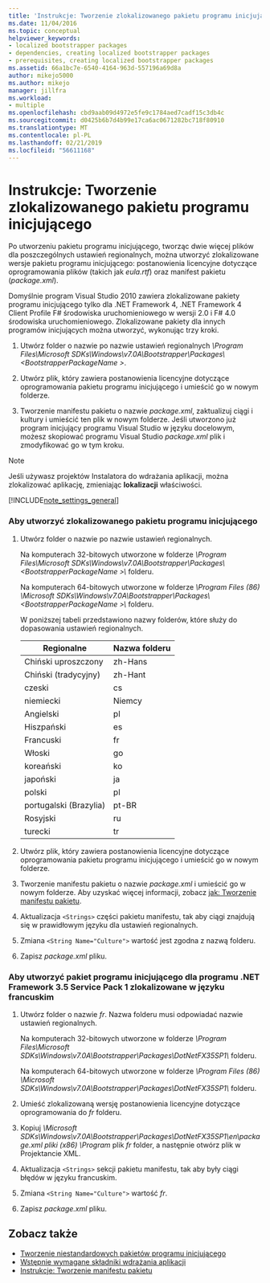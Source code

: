 ```yaml
---
title: 'Instrukcje: Tworzenie zlokalizowanego pakietu programu inicjującego | Dokumentacja firmy Microsoft'
ms.date: 11/04/2016
ms.topic: conceptual
helpviewer_keywords:
- localized bootstrapper packages
- dependencies, creating localized bootstrapper packages
- prerequisites, creating localized bootstrapper packages
ms.assetid: 66a1bc7e-6540-4164-963d-557196a69d8a
author: mikejo5000
ms.author: mikejo
manager: jillfra
ms.workload:
- multiple
ms.openlocfilehash: cbd9aab09d4972e5fe9c1784aed7cadf15c3db4c
ms.sourcegitcommit: d0425b6b7d4b99e17ca6ac0671282bc718f80910
ms.translationtype: MT
ms.contentlocale: pl-PL
ms.lasthandoff: 02/21/2019
ms.locfileid: "56611168"
---
```

# <a name="how-to-create-a-localized-bootstrapper-package"></a>Instrukcje: Tworzenie zlokalizowanego pakietu programu inicjującego
Po utworzeniu pakietu programu inicjującego, tworząc dwie więcej plików dla poszczególnych ustawień regionalnych, można utworzyć zlokalizowane wersje pakietu programu inicjującego: postanowienia licencyjne dotyczące oprogramowania plików (takich jak *eula.rtf*) oraz manifest pakietu (*package.xml*).

 Domyślnie program Visual Studio 2010 zawiera zlokalizowane pakiety programu inicjującego tylko dla .NET Framework 4, .NET Framework 4 Client Profile F# środowiska uruchomieniowego w wersji 2.0 i F# 4.0 środowiska uruchomieniowego. Zlokalizowane pakiety dla innych programów inicjujących można utworzyć, wykonując trzy kroki.

1.  Utwórz folder o nazwie po nazwie ustawień regionalnych *\Program Files\Microsoft SDKs\Windows\v7.0A\Bootstrapper\Packages\\\<BootstrapperPackageName >*.

2.  Utwórz plik, który zawiera postanowienia licencyjne dotyczące oprogramowania pakietu programu inicjującego i umieścić go w nowym folderze.

3.  Tworzenie manifestu pakietu o nazwie *package.xml*, zaktualizuj ciągi i kultury i umieścić ten plik w nowym folderze. Jeśli utworzono już program inicjujący programu Visual Studio w języku docelowym, możesz skopiować programu Visual Studio *package.xml* plik i zmodyfikować go w tym kroku.

> [!NOTE]
>  Jeśli używasz projektów Instalatora do wdrażania aplikacji, można zlokalizować aplikację, zmieniając **lokalizacji** właściwości.

 [!INCLUDE[note_settings_general](../data-tools/includes/note_settings_general_md.md)]

### <a name="to-create-a-localized-bootstrapper-package"></a>Aby utworzyć zlokalizowanego pakietu programu inicjującego

1.  Utwórz folder o nazwie po nazwie ustawień regionalnych.

     Na komputerach 32-bitowych utworzone w folderze *\Program Files\Microsoft SDKs\Windows\v7.0A\Bootstrapper\Packages\\\<BootstrapperPackageName >\\*  folderu.

     Na komputerach 64-bitowych utworzone w folderze *\Program Files (86) \Microsoft SDKs\Windows\v7.0A\Bootstrapper\Packages\\\<BootstrapperPackageName >\\*  folderu.

     W poniższej tabeli przedstawiono nazwy folderów, które służy do dopasowania ustawień regionalnych.

    |Regionalne|Nazwa folderu|
    |------------|-----------------|
    |Chiński uproszczony|zh-Hans|
    |Chiński (tradycyjny)|zh-Hant|
    |czeski|cs|
    |niemiecki|Niemcy|
    |Angielski|pl|
    |Hiszpański|es|
    |Francuski|fr|
    |Włoski|go|
    |koreański|ko|
    |japoński|ja|
    |polski|pl|
    |portugalski (Brazylia)|pt-BR|
    |Rosyjski|ru|
    |turecki|tr|

2.  Utwórz plik, który zawiera postanowienia licencyjne dotyczące oprogramowania pakietu programu inicjującego i umieścić go w nowym folderze.

3.  Tworzenie manifestu pakietu o nazwie *package.xml* i umieścić go w nowym folderze. Aby uzyskać więcej informacji, zobacz [jak: Tworzenie manifestu pakietu](../deployment/how-to-create-a-package-manifest.md).

4.  Aktualizacja `<Strings>` części pakietu manifestu, tak aby ciągi znajdują się w prawidłowym języku dla ustawień regionalnych.

5.  Zmiana `<String Name="Culture">` wartość jest zgodna z nazwą folderu.

6.  Zapisz *package.xml* pliku.

### <a name="to-create-a-bootstrapper-package-for-net-framework-35-service-pack-1-localized-in-french"></a>Aby utworzyć pakiet programu inicjującego dla programu .NET Framework 3.5 Service Pack 1 zlokalizowane w języku francuskim

1.  Utwórz folder o nazwie *fr*. Nazwa folderu musi odpowiadać nazwie ustawień regionalnych.

     Na komputerach 32-bitowych utworzone w folderze *\Program Files\Microsoft SDKs\Windows\v7.0A\Bootstrapper\Packages\DotNetFX35SP1\\*  folderu.

     Na komputerach 64-bitowych utworzone w folderze *\Program Files (86) \Microsoft SDKs\Windows\v7.0A\Bootstrapper\Packages\DotNetFX35SP1\\*  folderu.

2.  Umieść zlokalizowaną wersję postanowienia licencyjne dotyczące oprogramowania do *fr* folderu.

3.  Kopiuj *\Microsoft SDKs\Windows\v7.0A\Bootstrapper\Packages\DotNetFX35SP1\en\package.xml pliki (x86) \Program* plik *fr* folder, a następnie otwórz plik w Projektancie XML.

4.  Aktualizacja `<Strings>` sekcji pakietu manifestu, tak aby były ciągi błędów w języku francuskim.

5.  Zmiana `<String Name="Culture">` wartość *fr*.

6.  Zapisz *package.xml* pliku.

## <a name="see-also"></a>Zobacz także
- [Tworzenie niestandardowych pakietów programu inicjującego](../deployment/creating-bootstrapper-packages.md)
- [Wstępnie wymagane składniki wdrażania aplikacji](../deployment/application-deployment-prerequisites.md)
- [Instrukcje: Tworzenie manifestu pakietu](../deployment/how-to-create-a-package-manifest.md)